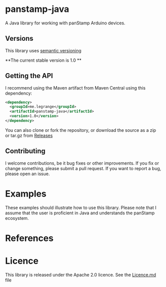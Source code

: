 panstamp-java
=============

A Java library for working with panStamp Arduino devices.


Versions
--------

This library uses [semantic versioning](http://semver.org/)

**The current stable version is 1.0 **

Getting the API
---------------

I recommend using the Maven artifact from Maven Central using this dependency:

```xml
<dependency>
  <groupId>me.legrange</groupId>
  <artifactId>panstamp-java</artifactId>
  <version>1.0</version>
</dependency>
```

You can also clone or fork the repository, or download the source as a zip or tar.gz from [Releases](https://github.com/GideonLeGrange/panstamp-java/releases)

Contributing
------------

I welcome contributions, be it bug fixes or other improvements. If you fix or change something, please submit a pull request. If you want to report a bug, please open an issue. 

Examples
========
These examples should illustrate how to use this library. Please note that I assume that the user is proficient in Java and understands the panStamp ecosystem.


References
==========

Licence
========

This library is released under the Apache 2.0 licence. See the [Licence.md](Licence.md) file


